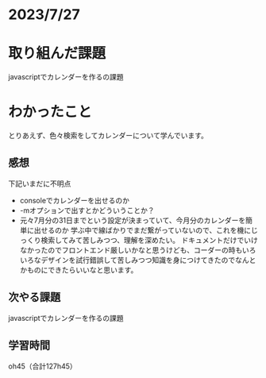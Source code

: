 # 2023/7/27
# 取り組んだ課題
javascriptでカレンダーを作るの課題

# わかったこと
とりあえず、色々検索をしてカレンダーについて学んでいます。

## 感想
下記いまだに不明点
* consoleでカレンダーを出せるのか
* -mオプションで出すとかどういうことか？
* 元々7月分の31日までという設定が決まっていて、今月分のカレンダーを簡単に出せるのか
学ぶ中で線ばかりでまだ繋がっていないので、これを機にじっくり検索してみて苦しみつつ、理解を深めたい。
ドキュメントだけでいけなかったのでフロントエンド厳しいかなと思うけども、コーダーの時もいろいろなデザインを試行錯誤して苦しみつつ知識を身につけてきたのでなんとかものにできたらいいなと思います。


## 次やる課題
javascriptでカレンダーを作るの課題

## 学習時間
oh45（合計127h45）
